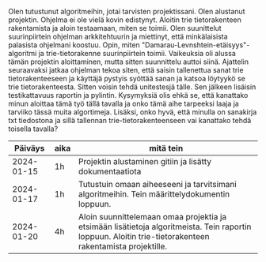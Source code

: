Olen tutustunut algoritmeihin, jotai tarvisten projektissani. Olen alustanut projektin. Ohjelma ei ole vielä kovin edistynyt. Aloitin trie tietorakenteen rakentamista ja aloin testaamaan, miten se toimii. Olen suunittelut suurinpiirtein ohjelman arkkitehtuurin ja miettinyt, että minkälaisista palasista ohjelmani koostuu. Opin, miten "Damarau-Levnshtein-etäisyys"- algoritmi ja trie-tietorakenne suurinpiirtein toimii. Vaikeuksia oli alussa tämän projektin aloittaminen, mutta sitten suunnittelu auttoi siinä. Ajattelin seuraavaksi jatkaa ohjelman tekoa siten, että saisin tallenettua sanat trie tietorakenteeseen ja käyttäjä pystyis syöttää sanan ja katsoa löytyykö se trie tietorakenteesta. Sitten voisin tehdä unitestesjä tälle. Sen jälkeen lisäisin testikattavuus raportin ja pylintin. Kysymyksiä olis ehkä se, että kanattako minun aloittaa tämä työ tällä tavalla ja onko tämä aihe tarpeeksi laaja ja tarviiko tässä muita algortimeja. Lisäksi, onko hyvä, että minulla on sanakirja txt tiedostona ja sillä tallennan trie-tietorakenteenseen vai kanattako tehdä toisella tavalla?




Päiväys       | aika | mitä tein |
-----------|------|--------|
2024-01-15 | 1h | Projektin alustaminen gitiin ja lisätty dokumentaatiota |
2024-01-17 | 1h   | Tutustuin omaan aiheeseeni ja tarvitsimani algoritmeihin. Tein määrittelydokumentin loppuun. |
2024-01-20 | 4h   | Aloin suunnittelemaan omaa projektia ja etsimään lisätietoja algoritmeista. Tein raportin loppuun. Aloitin trie-tietorakenteen rakentamista projektille. |
